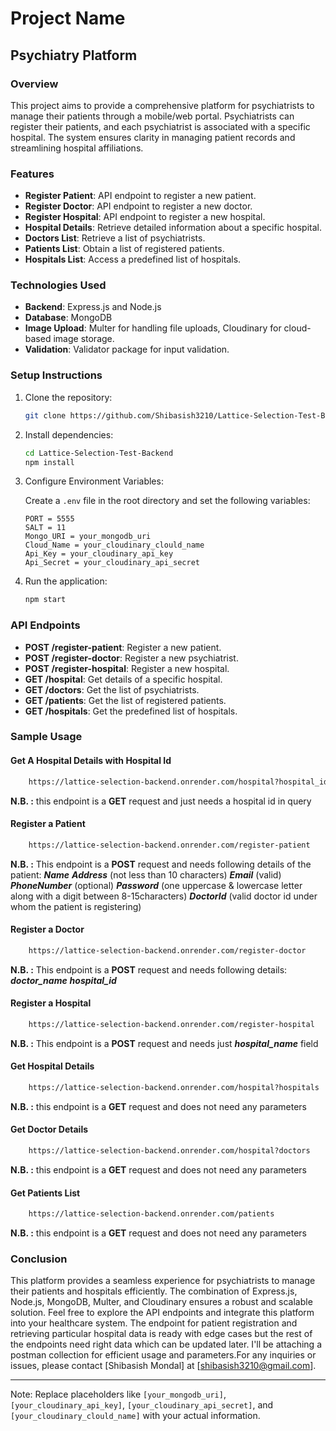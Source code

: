 # Project Name

## Psychiatry Platform

### Overview

This project aims to provide a comprehensive platform for psychiatrists to manage their patients through a mobile/web portal. Psychiatrists can register their patients, and each psychiatrist is associated with a specific hospital. The system ensures clarity in managing patient records and streamlining hospital affiliations.

### Features

- **Register Patient**: API endpoint to register a new patient.
- **Register Doctor**: API endpoint to register a new doctor.
- **Register Hospital**: API endpoint to register a new hospital.
- **Hospital Details**: Retrieve detailed information about a specific hospital.
- **Doctors List**: Retrieve a list of psychiatrists.
- **Patients List**: Obtain a list of registered patients.
- **Hospitals List**: Access a predefined list of hospitals.

### Technologies Used

- **Backend**: Express.js and Node.js
- **Database**: MongoDB
- **Image Upload**: Multer for handling file uploads, Cloudinary for cloud-based image storage.
- **Validation**: Validator package for input validation.

### Setup Instructions

1. Clone the repository:

    ```bash
    git clone https://github.com/Shibasish3210/Lattice-Selection-Test-Backend
    ```

2. Install dependencies:

    ```bash
    cd Lattice-Selection-Test-Backend
    npm install
    ```

3. Configure Environment Variables:

    Create a `.env` file in the root directory and set the following variables:

    ```env
    PORT = 5555
    SALT = 11
    Mongo_URI = your_mongodb_uri
    Cloud_Name = your_cloudinary_clould_name
    Api_Key = your_cloudinary_api_key
    Api_Secret = your_cloudinary_api_secret
    ```

4. Run the application:

    ```bash
    npm start
    ```

### API Endpoints

- **POST /register-patient**: Register a new patient.
- **POST /register-doctor**: Register a new psychiatrist.
- **POST /register-hospital**: Register a new hospital.
- **GET /hospital**: Get details of a specific hospital.
- **GET /doctors**: Get the list of psychiatrists.
- **GET /patients**: Get the list of registered patients.
- **GET /hospitals**: Get the predefined list of hospitals.

### Sample Usage

#### Get A Hospital Details with Hospital Id

```bash
    https://lattice-selection-backend.onrender.com/hospital?hospital_id=65ae8b5bd4161f2ad9a62800
```
**N.B. :** this endpoint is a **GET** request and just needs a hospital id in query

#### Register a Patient

```bash
    https://lattice-selection-backend.onrender.com/register-patient
```
**N.B. :** This endpoint is a **POST** request and needs following details of the patient:
    ***Name*** 
    ***Address*** (not less than 10 characters)
    ***Email*** (valid)
    ***PhoneNumber*** (optional)
    ***Password*** (one uppercase & lowercase letter along with a digit between 8-15characters)
    ***DoctorId*** (valid doctor id under whom the patient is registering)


#### Register a Doctor

```bash
    https://lattice-selection-backend.onrender.com/register-doctor
```
**N.B. :** This endpoint is a **POST** request and needs following details:
    ***doctor_name***
    ***hospital_id***

#### Register a Hospital

```bash
    https://lattice-selection-backend.onrender.com/register-hospital
```
**N.B. :** This endpoint is a **POST** request and needs just ***hospital_name*** field

#### Get Hospital Details

```bash
    https://lattice-selection-backend.onrender.com/hospital?hospitals
```
**N.B. :** this endpoint is a **GET** request and does not need any parameters


#### Get Doctor Details

```bash
    https://lattice-selection-backend.onrender.com/hospital?doctors
```
**N.B. :** this endpoint is a **GET** request and does not need any parameters


#### Get Patients List 

```bash
    https://lattice-selection-backend.onrender.com/patients
```
**N.B. :** this endpoint is a **GET** request and does not need any parameters


### Conclusion

This platform provides a seamless experience for psychiatrists to manage their patients and hospitals efficiently. The combination of Express.js, Node.js, MongoDB, Multer, and Cloudinary ensures a robust and scalable solution. Feel free to explore the API endpoints and integrate this platform into your healthcare system. The endpoint for patient registration and retrieving particular hospital data is ready with edge cases but the rest of the endpoints need right data which can be updated later. I'll be attaching a postman collection for efficient usage and parameters.For any inquiries or issues, please contact [Shibasish Mondal] at [shibasish3210@gmail.com].

---

Note: Replace placeholders like  `[your_mongodb_uri]`, `[your_cloudinary_api_key]`, `[your_cloudinary_api_secret]`, and `[your_cloudinary_clould_name]` with your actual information.